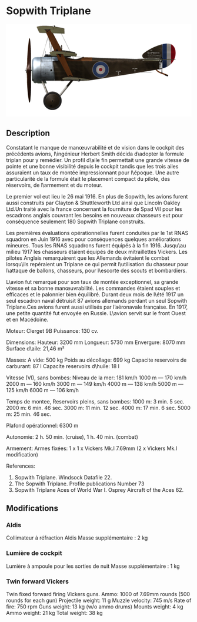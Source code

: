 # Sopwith Triplane

![soptriplane](../images/soptriplane.png)

## Description

Constatant le manque de manœuvrabilité et de vision dans le cockpit des précédents avions, l\ingénieur Herbert Smith décida d\adopter la formule triplan pour y remédier. Un profil d\aile fin permettait une grande vitesse de pointe et une bonne visibilité depuis le cockpit tandis que les trois ailes assuraient un taux de montée impressionnant pour l\époque. Une autre particularité de la formule était le placement compact du pilote, des réservoirs, de l\armement et du moteur.

Le premier vol eut lieu le 26 mai 1916. En plus de Sopwith, les avions furent aussi construits par Clayton & Shuttleworth Ltd ainsi que Lincoln Oakley Ltd.Un traité avec la france concernant la fourniture de Spad VII pour les escadrons anglais couvrant les besoins en nouveaux chasseurs eut pour conséquence seulement 180 Sopwith Triplane construits.

Les premières évaluations opérationnelles furent conduites par le 1st RNAS squadron en Juin 1916 avec pour conséquences quelques améliorations mineures. Tous les RNAS squadrons furent équipés à la fin 1916. Jusqu\au milieu 1917 les chasseurs étaient équipés de deux mitraillettes Vickers. Les pilotes Anglais remarquèrent que les Allemands évitaient le combat lorsqu\ils repéraient un Triplane ce qui permit l\utilisation du chasseur pour l\attaque de ballons, chasseurs, pour l\escorte des scouts et bombardiers.

L\avion fut remarqué pour son taux de montée exceptionnel, sa grande vitesse et sa bonne manœuvrabilité. Les commandes étaient souples et efficaces et le palonnier bien équilibré. Durant deux mois de l\été 1917 un seul escadron naval détruisit 87 avions allemands perdant un seul Sopwith Triplane.Ces avions furent aussi utilisés par l’aéronavale française. En 1917, une petite quantité fut envoyée en Russie. L\avion servit sur le front Ouest et en Macédoine.


Moteur: Clerget 9B
Puissance: 130 cv.

Dimensions:
Hauteur: 3200 mm
Longueur: 5730 mm
Envergure: 8070 mm
Surface d\aile: 21,46 m²

Masses:
A vide: 500 kg 
Poids au décollage: 699 kg
Capacite reservoirs de carburant: 87 l
Capacite reservoirs d\huile: 18 l    

Vitesse (VI), sans bombes:
Niveau de la mer: 181 km/h
1000 m — 170 km/h
2000 m — 160 km/h
3000 m — 149 km/h
4000 m — 138 km/h
5000 m — 125 km/h
6000 m — 106 km/h

Temps de montee, Reservoirs pleins, sans bombes:
1000 m: 3 min. 5 sec.  
2000 m: 6 min. 46 sec. 
3000 m: 11 min. 12 sec. 
4000 m: 17 min. 6 sec.
5000 m: 25 min. 46 sec.

Plafond opérationnel: 6300 m

Autonomie: 2 h. 50 min. (cruise), 1 h. 40 min. (combat)

Armement:
Armes fixées: 1 х 1 х Vickers Mk.I 7.69mm (2 x Vickers Mk.I modification)

References:
1) Sopwith Triplane. Windsock Datafile 22.
2) The Sopwith Triplane. Profile publications Number 73
3) Sopwith Triplane Aces of World War I. Osprey Aircraft of the Aces 62.

## Modifications


### Aldis

Collimateur à réfraction Aldis
Masse supplémentaire : 2 kg


### Lumière de cockpit

Lumière à ampoule pour les sorties de nuit
Masse supplémentaire : 1 kg


### Twin forward Vickers

Twin fixed forward firing Vickers guns.
Ammo: 1000 of 7.69mm rounds (500 rounds for each gun)
Projectile weight: 11 g
Muzzle velocity: 745 m/s
Rate of fire: 750 rpm
Guns weight: 13 kg (w/o ammo drums)
Mounts weight: 4 kg
Ammo weight: 21 kg
Total weight: 38 kg